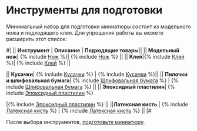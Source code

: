 # Инструменты для подготовки

Минимальный набор для подготовки миниатюры состоит из модельного ножа и подходящего клея. Для упрощения работы вы можете расширить этот список:

#|
|| **Инструмент** | **Описание** | **Подходящие товары**||
|| **Модельный нож**| {% include [Нож](../../_includes/inventory/knife.md) %}|
 {% include [Нож](../../_includes/inventory/knife-items.md) %} ||
|| **Клей**|{% include [Клей](../../_includes/inventory/glue.md) %}|
{% include [Клей](../../_includes/inventory/glue-items.md) %} ||

|| **Кусачки**| {% include [Кусачки](../../_includes/inventory/cutters.md) %} |
{% include [Кусачки](../../_includes/inventory/cutters-items.md) %}||
|| **Пилочки и шлифовальная бумага**| 
{% include [Шлифовальная бумага](../../_includes/inventory/sandpaper.md) %}
 | {% include [Шлифовальная бумага](../../_includes/inventory/sandpaper-items.md) %}
  ||
|| **Эпоксидный пластилин**| {% include [Эпоксидный пластилин](../../_includes/inventory/greenstuff.md) %}

|{% include [Эпоксидный пластилин](../../_includes/inventory/greenstuff-items.md) %} ||
||**Латексная кисть** | {% include [Латексная кисть](../../_includes/inventory/latex-brush.md) %} |
{% include [Латексная кисть](../../_includes/inventory/latex-brush-items.md) %} ||
|#

После выбора инструментов, [подготовьте миниатюру](plastic-model.md).
